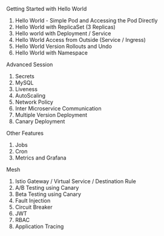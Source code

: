 Getting Started with Hello World

1. Hello World - Simple Pod and Accessing the Pod Directly
2. Hello World with ReplicaSet (3 Replicas)
3. Hello world with Deployment / Service
4. Hello World Access from Outside (Service / Ingress)
5. Hello World Version Rollouts and Undo
6. Hello World with Namespace

Advanced Session

1. Secrets
2. MySQL
3. Liveness
4. AutoScaling
5. Network Policy
6. Inter Microservice Communication
7. Multiple Version Deployment
8. Canary Deployment

Other Features

1. Jobs
2. Cron
3. Metrics and Grafana

Mesh
1. Istio Gateway / Virtual Service / Destination Rule
2. A/B Testing  using Canary
3. Beta Testing  using Canary
4. Fault Injection
5. Circuit Breaker
6. JWT
7. RBAC
8. Application Tracing
